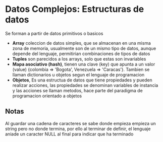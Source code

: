 # Datos Complejos: Estructuras de datos

Se forman a partir de datos primitivos o basicos

- **Array** coleccion de datos simples, que se almacenan en una misma zona de memoria, usualmente son de un mismo tipo de datos, aunque depende del lenguaje, permitirian combinaciones de tipos de datos
- **Tuples** son parecidos a los arrays, solo que estas son invariables
- **Mapa asociativo (hash)**, tienen una clave (key) que apunta a un valor (value) {colombia => 'Bogota', Venezuela => 'Caracas'}. Tambien se llaman dictionarios u objetos segun el lenguaje de programacion
- **Objetos**, Es una estructua de datos que tiene propiedades y pueden realizar acciones, las propiedades se denominan variables de instancia y las acciones se llaman metodos, hace parte del paradigma de programacion orientado a objetos

## Notas

Al guardar una cadena de caracteres se sabe donde empieza empieza un string pero no donde termina, por ello al terminar de definir, el lenguaje aniade un caracter NULL al final para indicar que ha terminado
